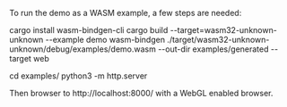 
To run the demo as a WASM example, a few steps are needed:

cargo install wasm-bindgen-cli
cargo build --target=wasm32-unknown-unknown --example demo
wasm-bindgen ./target/wasm32-unknown-unknown/debug/examples/demo.wasm --out-dir examples/generated --target web

cd examples/
python3 -m http.server

Then browser to http://localhost:8000/ with a WebGL enabled browser.
